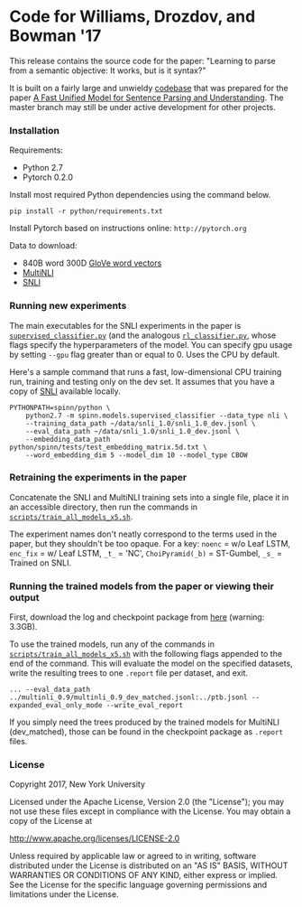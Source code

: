 # Code for Williams, Drozdov, and Bowman '17

This release contains the source code for the paper: "Learning to parse from a semantic objective: It works, but is it syntax?"

It is built on a fairly large and unwieldy [codebase][9] that was prepared for the paper [A Fast Unified Model for Sentence Parsing and Understanding][1]. The master branch may still be under active development for other projects.

### Installation

Requirements:

- Python 2.7
- Pytorch 0.2.0

Install most required Python dependencies using the command below.

    pip install -r python/requirements.txt

Install Pytorch based on instructions online: `http://pytorch.org`

Data to download:

- 840B word 300D [GloVe word vectors](http://nlp.stanford.edu/projects/glove/)
- [MultiNLI](http://www.nyu.edu/projects/bowman/multinli/)
- [SNLI](http://nlp.stanford.edu/projects/snli/)

### Running new experiments

The main executables for the SNLI experiments in the paper is [`supervised_classifier.py`](https://github.com/nyu-mll/spinn/blob/is-it-syntax-release/python/spinn/models/supervised_classifier.py) (and the analogous [`rl_classifier.py`](https://github.com/nyu-mll/spinn/blob/is-it-syntax-release/python/spinn/models/rl_classifier.py), whose flags specify the hyperparameters of the model. You can specify gpu usage by setting `--gpu` flag greater than or equal to 0. Uses the CPU by default.

Here's a sample command that runs a fast, low-dimensional CPU training run, training and testing only on the dev set. It assumes that you have a copy of [SNLI](http://nlp.stanford.edu/projects/snli/) available locally.

    PYTHONPATH=spinn/python \
        python2.7 -m spinn.models.supervised_classifier --data_type nli \
        --training_data_path ~/data/snli_1.0/snli_1.0_dev.jsonl \
        --eval_data_path ~/data/snli_1.0/snli_1.0_dev.jsonl \
        --embedding_data_path python/spinn/tests/test_embedding_matrix.5d.txt \
        --word_embedding_dim 5 --model_dim 10 --model_type CBOW

### Retraining the experiments in the paper

Concatenate the SNLI and MultiNLI training sets into a single file, place it in an accessible directory, then run the commands in [`scripts/train_all_models_x5.sh`](https://github.com/nyu-mll/spinn/blob/is-it-syntax-release/scripts/train_all_models_x5.sh).

The experiment names don't neatly correspond to the terms used in the paper, but they shouldn't be too opaque. For a key: `noenc` = w/o Leaf LSTM, `enc_fix` = w/ Leaf LSTM, `_t_` = 'NC', `ChoiPyramid(_b)` = ST-Gumbel, `_s_` = Trained on SNLI.

### Running the trained models from the paper or viewing their output

First, download the log and checkpoint package from [here](http://nyu.edu/projects/bowman/williams_syntax_checkpoints.zip) (warning: 3.3GB).

To use the trained models, run any of the commands in [`scripts/train_all_models_x5.sh`](https://github.com/nyu-mll/spinn/blob/is-it-syntax-release/scripts/train_all_models_x5.sh) with the following flags appended to the end of the command. This will evaluate the model on the specified datasets, write the resulting trees to one `.report` file per dataset, and exit.

    ... --eval_data_path ../multinli_0.9/multinli_0.9_dev_matched.jsonl:../ptb.jsonl --expanded_eval_only_mode --write_eval_report

If you simply need the trees produced by the trained models for MultiNLI (dev_matched), those can be found in the checkpoint package as `.report` files.

### License

Copyright 2017, New York University

Licensed under the Apache License, Version 2.0 (the "License");
you may not use these files except in compliance with the License.
You may obtain a copy of the License at

http://www.apache.org/licenses/LICENSE-2.0

Unless required by applicable law or agreed to in writing, software
distributed under the License is distributed on an "AS IS" BASIS,
WITHOUT WARRANTIES OR CONDITIONS OF ANY KIND, either express or implied.
See the License for the specific language governing permissions and
limitations under the License.

[1]: http://arxiv.org/abs/1603.06021
[2]: https://github.com/stanfordnlp/spinn/blob/master/requirements.txt
[3]: https://github.com/hans/theano-hacked/tree/8964f10e44bcd7f21ae74ea7cdc3682cc7d3258e
[4]: https://github.com/google/googletest
[5]: https://github.com/oir/deep-recursive
[6]: https://github.com/stanfordnlp/spinn/blob/5d4257f4cd15cf7213d2ff87f6f3d7f6716e2ea1/cpp/bin/stacktest.cc#L33
[7]: https://github.com/stanfordnlp/spinn/releases/tag/ACL2016
[8]: http://nlp.stanford.edu/blog/hybrid-tree-sequence-neural-networks-with-spinn/
[9]: https://github.com/stanfordnlp/spinn
[10]: https://github.com/nyu-mll/spinn/blob/master/scripts/make_listops_catalan_sweep.py
